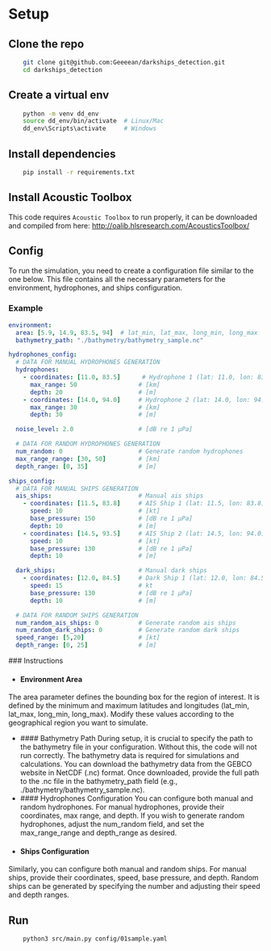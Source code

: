 # Setup

## Clone the repo
```bash
    git clone git@github.com:Geeeean/darkships_detection.git
    cd darkships_detection
```

## Create a virtual env
```bash
    python -m venv dd_env
    source dd_env/bin/activate  # Linux/Mac
    dd_env\Scripts\activate     # Windows
```

## Install dependencies
```bash
    pip install -r requirements.txt
```

## Install Acoustic Toolbox
This code requires `Acoustic Toolbox` to run properly, it can be downloaded
and compiled from here: http://oalib.hlsresearch.com/AcousticsToolbox/

## Config
To run the simulation, you need to create a configuration file similar to the one below.
This file contains all the necessary parameters for the environment, hydrophones, and ships configuration.

### Example
```yaml
environment:
  area: [5.9, 14.9, 83.5, 94]  # lat_min, lat_max, long_min, long_max
  bathymetry_path: "./bathymetry/bathymetry_sample.nc"

hydrophones_config:
  # DATA FOR MANUAL HYDROPHONES GENERATION
  hydrophones:
    - coordinates: [11.0, 83.5]      # Hydrophone 1 (lat: 11.0, lon: 83.5)
      max_range: 50                 # [km]
      depth: 20                     # [m]
    - coordinates: [14.0, 94.0]     # Hydrophone 2 (lat: 14.0, lon: 94.0)
      max_range: 30                 # [km]
      depth: 30                     # [m]

  noise_level: 2.0                  # [dB re 1 µPa]

  # DATA FOR RANDOM HYDROPHONES GENERATION
  num_random: 0                     # Generate random hydrophones
  max_range_range: [30, 50]         # [km]
  depth_range: [0, 35]              # [m]

ships_config:
  # DATA FOR MANUAL SHIPS GENERATION
  ais_ships:                        # Manual ais ships
    - coordinates: [11.5, 83.8]     # AIS Ship 1 (lat: 11.5, lon: 83.8)
      speed: 10                     # [kt]
      base_pressure: 150            # [dB re 1 µPa]
      depth: 10                     # [m]
    - coordinates: [14.5, 93.5]     # AIS Ship 2 (lat: 14.5, lon: 94.0)
      speed: 10                     # [kt]
      base_pressure: 130            # [dB re 1 µPa]
      depth: 10                     # [m]

  dark_ships:                       # Manual dark ships
    - coordinates: [12.0, 84.5]     # Dark Ship 1 (lat: 12.0, lon: 84.5)
      speed: 15                     # kt
      base_pressure: 130            # [dB re 1 µPa]
      depth: 10                     # [m]

  # DATA FOR RANDOM SHIPS GENERATION
  num_random_ais_ships: 0           # Generate random ais ships
  num_random_dark_ships: 0          # Generate random dark ships
  speed_range: [5,20]               # [kt]
  depth_range: [0, 25]              # [m]
```

### Instructions
- #### Environment Area
The area parameter defines the bounding box for the region of interest. It is defined by the minimum and maximum latitudes and longitudes (lat_min, lat_max, long_min, long_max).
Modify these values according to the geographical region you want to simulate.
- #### Bathymetry Path
During setup, it is crucial to specify the path to the bathymetry file in your configuration. Without this, the code will not run correctly.
The bathymetry data is required for simulations and calculations. You can download the bathymetry data from the GEBCO website in NetCDF (.nc) format.
Once downloaded, provide the full path to the .nc file in the bathymetry_path field (e.g., ./bathymetry/bathymetry_sample.nc).
- #### Hydrophones Configuration
You can configure both manual and random hydrophones. For manual hydrophones, provide their coordinates, max range, and depth.
If you wish to generate random hydrophones, adjust the num_random field, and set the max_range_range and depth_range as desired.
- #### Ships Configuration
Similarly, you can configure both manual and random ships. For manual ships, provide their coordinates, speed, base pressure, and depth.
Random ships can be generated by specifying the number and adjusting their speed and depth ranges.


## Run
```bash
    python3 src/main.py config/01sample.yaml
```
